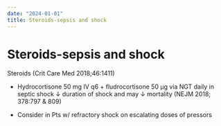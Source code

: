 ```yaml
---
date: "2024-01-01"
title: Steroids-sepsis and shock
---
```


# Steroids-sepsis and shock


Steroids (Crit Care Med 2018;46:1411)

* Hydrocortisone 50 mg IV q6 + fludrocortisone 50 µg via NGT daily in septic shock ↓ duration of shock and may ↓ mortality (NEJM 2018; 378:797 & 809)

* Consider in Pts w/ refractory shock on escalating doses of pressors
